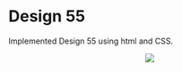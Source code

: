 # Design 55
Implemented Design 55 using html and CSS.

<p align ="center">
  <img src="https://github.com/sanskruti-shahu/designtodevelopment/Design55/Sanskruti_Shahu/images/Design55.png"/>
</p>
